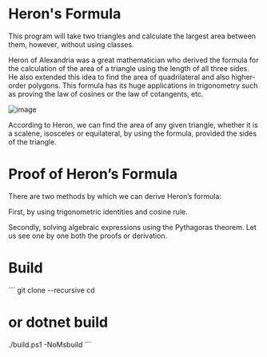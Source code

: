 # Heron's Formula

This program will take two triangles and calculate the largest area between them, however, without using classes.

Heron of Alexandria was a great mathematician who derived the formula for the calculation of the area of a triangle using the length of all three sides. He also extended this idea to find the area of quadrilateral and also higher-order polygons. This formula has its huge applications in trigonometry such as proving the law of cosines or the law of cotangents, etc.

![image](https://github.com/Ice-CreamAT/Heron-s-Formula/assets/73790661/6511f17e-79e9-4446-adec-6bbf1491650c)

According to Heron, we can find the area of any given triangle, whether it is a scalene, isosceles or equilateral, by using the formula, provided the sides of the triangle.

# Proof of Heron’s Formula

There are two methods by which we can derive Heron’s formula:

First, by using trigonometric identities and cosine rule.

Secondly, solving algebraic expressions using the Pythagoras theorem.
Let us see one by one both the proofs or derivation.

# Build

´´´
git clone --recursive 
cd 
# or dotnet build
./build.ps1 -NoMsbuild
´´´
